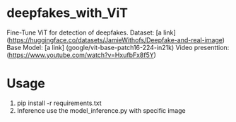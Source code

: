 # deepfakes_with_ViT

Fine-Tune ViT for detection of deepfakes. 
Dataset: [a link] (https://huggingface.co/datasets/JamieWithofs/Deepfake-and-real-image)
Base Model: [a link] (google/vit-base-patch16-224-in21k)
Video presenttion: (https://www.youtube.com/watch?v=HxufbFx8f5Y)

# Usage 
1. pip install -r requirements.txt
2. Inference use the model_inference.py with specific image
   
